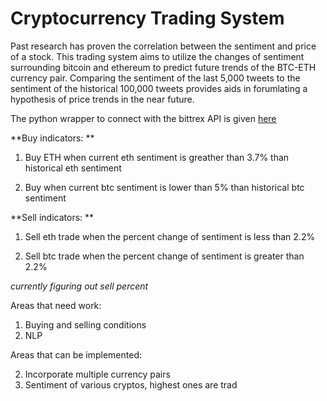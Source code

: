 # Cryptocurrency Trading System

Past research has proven the correlation between the sentiment and price of a stock. This trading system aims to utilize the changes of sentiment surrounding bitcoin and ethereum to predict future trends of the BTC-ETH currency pair. Comparing the sentiment of the last 5,000 tweets to the sentiment of the historical 100,000 tweets provides aids in forumlating a hypothesis of price trends in the near future. 

The python wrapper to connect with the bittrex API is given [here](https://github.com/ndri/python-bittrex)

**Buy indicators: **

   1. Buy ETH when current eth sentiment is greather than 3.7% than historical eth sentiment
   
   2. Buy when current btc sentiment is lower than 5% than historical btc sentiment
   

**Sell indicators: **

   1. Sell eth trade when the percent change of sentiment is less than 2.2%
   
   2. Sell btc trade when the percent change of sentiment is greater than 2.2%
   

*currently figuring out sell percent*

Areas that need work: 

1. Buying and selling conditions
2. NLP  

Areas that can be implemented:

2. Incorporate multiple currency pairs
3. Sentiment of various cryptos, highest ones are trad
